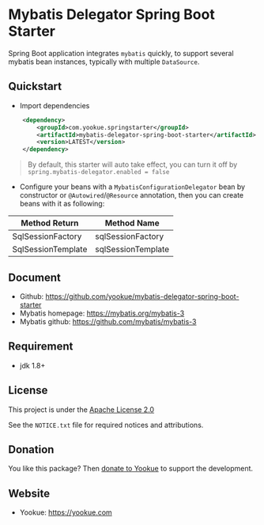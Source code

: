 # Mybatis Delegator Spring Boot Starter

Spring Boot application integrates `mybatis` quickly, to support several mybatis bean instances, typically with multiple `DataSource`.

## Quickstart

- Import dependencies

```xml
    <dependency>
        <groupId>com.yookue.springstarter</groupId>
        <artifactId>mybatis-delegator-spring-boot-starter</artifactId>
        <version>LATEST</version>
    </dependency>
```

> By default, this starter will auto take effect, you can turn it off by `spring.mybatis-delegator.enabled = false`

- Configure your beans with a `MybatisConfigurationDelegator` bean by constructor or `@Autowired`/`@Resource` annotation, then you can create beans with it as following:

| Method Return      | Method Name        |
|--------------------|--------------------|
| SqlSessionFactory  | sqlSessionFactory  |
| SqlSessionTemplate | sqlSessionTemplate |

## Document

- Github: https://github.com/yookue/mybatis-delegator-spring-boot-starter
- Mybatis homepage: https://mybatis.org/mybatis-3
- Mybatis github: https://github.com/mybatis/mybatis-3

## Requirement

- jdk 1.8+

## License

This project is under the [Apache License 2.0](https://www.apache.org/licenses/LICENSE-2.0)

See the `NOTICE.txt` file for required notices and attributions.

## Donation

You like this package? Then [donate to Yookue](https://yookue.com/public/donate) to support the development.

## Website

- Yookue: https://yookue.com
